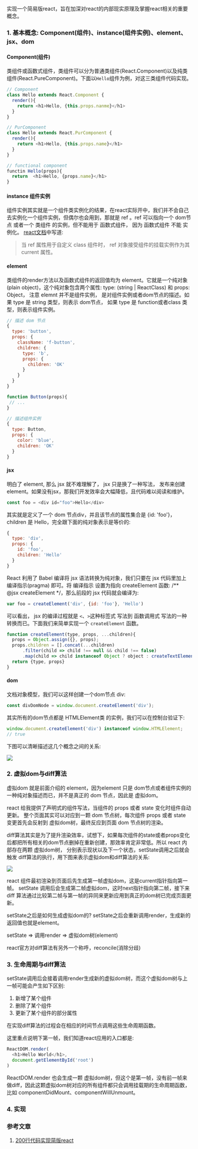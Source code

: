 实现一个简易版react，旨在加深对react的内部现实原理及掌握react相关的重要概念。

### 1. 基本概念: Component(组件)、instance(组件实例)、element、jsx、dom

#### Component(组件)

类组件或函数式组件，类组件可以分为普通类组件(React.Component)以及纯类组件(React.PureComponent)。下面以`Hello`组件为例，对这三类组件代码实现。

```js
// Component
class Hello extends React.Component {
  render(){
    return <h1>Hello, {this.props.nanme}</h1>
  }
}

// PurComponent
class Hello extends React.PurComponent {
  render(){
    return <h1>Hello, {this.props.name}</h1>
  }
}

// functional component
functin Hello(props){
  return  <h1>Hello, {props.name}</h1>
}
``` 

#### instance 组件实例

组件实例其实就是一个组件类实例化的结果，在react实际开中，我们并不会自己去实例化一个组件实例，但偶尔也会用到，那就是 ref 。ref 可以指向一个 dom节点 或者一个 类组件 的实例，但不能用于 函数式组件， 因为 函数式组件 不能 实例化。
[react文档](https://zh-hans.reactjs.org/docs/refs-and-the-dom.html)中写道: 
> 当 ref 属性用于自定义 class 组件时， ref 对象接受组件的挂载实例作为其 current 属性。

#### element

类组件的render方法以及函数式组件的返回值均为 element。它就是一个纯对象(plain object)，这个纯对象包含两个属性: type: (string | ReactClass) 和 props: Object， 注意 elemnt 并不是组件实例， 是对组件实例或者dom节点的描述。如果 type 是 string 类型，则表示 dom节点， 如果 type 是 function或者class 类型，则表示组件实例。

```js
// 描述 dom 节点
{
  type: 'button',
  props: {
    className: 'f-button',
    children: {
      type: 'b',
      props: {
        children: 'OK'
      }
    }
  }
}
```

```js
function Button(props){
 // ...
}

// 描述组件实例
{
  type: Button,
  props: {
    color: 'blue',
    children: 'OK'
  }
}
```

#### jsx

明白了 element, 那么 jsx 就不难理解了， jsx 只是换了一种写法， 发布来创建 element。如果没有jsx，那我们开发效率会大幅降低，且代码难以阅读和维护。

```js
const foo = <div id="foo">Hello</div>
```

其实就是定义了一个 dom 节点div，并且该节点的属性集合是 {id: 'foo'}，children 是 Hello，完全跟下面的纯对象表示是等价的: 

```js
{
  type: 'div',
  props: {
    id: 'foo',
    children: 'Hello'
  }
}
```
React 利用了 Babel 编译将 jsx 语法转换为纯对象，我们只要在 jsx 代码里加上 编译指示(pragma) 即可。将 编译指示 设置为指向 createElement 函数: /** @jsx createElement */，那么前段的 jsx 代码就会编译为: 

```js
var foo = createElement('div', {id: 'foo'}, 'Hello')
```
可以看出， jsx 的编译过程就是 `<`、`>`这种标签式 写法到 函数调用式 写法的一种转换而已。下面我们来简单实现一个 `createElement` 函数。

```js
function createElement(type, props, ...children){
  props = Object.assign({}, props);
  props.children = [].concat(...children)
      .filter(child => child !== null && child !== false)
      .map(child => child instanceof Object ? object : createTextElement(child))
  return {type, props}
}

```

#### dom

文档对象模型，我们可以这样创建一个dom节点 div:

```js
const divDomNode = window.document.createElement('div');
```

其实所有的dom节点都是 HTMLElement类 的实例，我们可以在控制台验证下: 

```js
window.document.createElement('div') instanceof window.HTMLElement; 
// true
```

下图可以清晰描述这几个概念之间的关系: 

![](https://i.loli.net/2019/07/31/5d4133487a8c530566.png)


### 2. 虚拟dom与diff算法

虚拟dom 就是前面介绍的 element，因为element 只是 dom节点或者组件实例的一种纯对象描述而已，并不是真正的 dom 节点，因此是 虚拟dom。

react 给我提供了声明式的组件写法，当组件的 props 或者 state 变化时组件自动更新。 整个页面其实可以对应到一颗 dom 节点树，每次组件 props 或者 state 变更首先会反射到 虚拟dom树，最终反应到页面 dom 节点树的渲染。

diff算法其实是为了提升渲染效率，试想下，如果每次组件的state或者props变化后都把所有相关的dom节点删掉在重新创建，那效率肯定非常低。所以 react 内部存在两颗 虚拟dom树， 分别表示现状以及下一个状态，setState调用之后就会触发 diff算法的执行，用下图来表示虚拟dom和diff算法的关系: 

![](https://i.loli.net/2019/07/31/5d4137b581a5895941.png)

react 组件最初渲染到页面后先生成第一帧虚拟dom，这是current指针指向第一帧。
setState 调用后会生成第二帧虚拟dom，这时next指针指向第二帧，接下来 diff 算法通过比较第二帧与第一帧的异同来更新应用到真正的dom树已完成页面更新。

setState之后是如何生成虚拟dom的? setState之后会重新调用render，生成新的返回值也就是element。

setState => 调用render => 虚拟dom树(element)

react官方对diff算法有另外一个称呼，reconcile(消除分歧)

### 3. 生命周期与diff算法

setState调用后会接着调用render生成新的虚拟dom树，而这个虚拟dom树与上一帧可能会产生如下区别: 
1. 新增了某个组件
2. 删除了某个组件
3. 更新了某个组件的部分属性

在实现diff算法的过程会在相应的时间节点调用这些生命周期函数。

这里重点说明下第一帧，我们知道react应用的入口都是: 

```js
ReactDOM.render(
  <h1>Hello World</h1>,
  document.getElementById('root')
)
```

ReactDOM.render 也会生成一颗 虚拟dom树，但这个是第一帧，没有前一帧来做diff，因此这颗虚拟dom树对应的所有组件都只会调用挂载期的生命周期函数，比如 componentDidMount、componentWillUnmount。

### 4. 实现

### 参考文章
1. [200行代码实现简版react](https://juejin.im/post/5c0c7304f265da613e22106c)